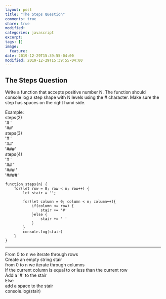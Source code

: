 ```yaml
---
layout: post
title: "The Steps Question"
comments: true
share: true
modified:
categories: javascript
excerpt:
tags: []
image:
  feature:
date: 2019-12-29T15:39:55-04:00
modified: 2019-12-29T15:39:55-04:00
---
```


## The Steps Question


Write a function that accepts positive number N. The function should console log a step shape with N levels using the # character. Make sure the step has spaces on the right hand side.

Example:<br>
steps(2)<br>
	'# '<br>
	'##'<br>
steps(3)<br>
	'#  '<br>
	'##' <br>
	'###'<br>
steps(4)<br>
	'#    '<br>
	'##  '<br>
	'### '<br>
	'####'<br> 


~~~
function steps(n) {
	for(let row = 0; row < n; row++) {
		let stair = '';

		for(let column = 0; column < n; column++){
			if(column <= row) {
				stair += '#'
			}else {
				stair += ' '
			}
		}
		console.log(stair)
	}
}

~~~
___

From 0 to n we iterate through rows<br>
Create an empty string stair<br>
from 0 to n we iterate through columns<br>
If the current column is equal to or less than the current row<br>
Add a '#' to the stair<br>
Else<br>
add a space to the stair<br> 
console.log(stair)<br>